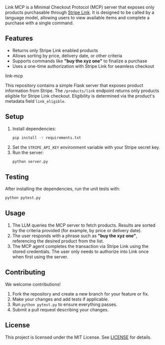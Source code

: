 
Link MCP is a Minimal Checkout Protocol (MCP) server that exposes only products purchasable through [Stripe Link](https://stripe.com/link). It is designed to be called by a language model, allowing users to view available items and complete a purchase with a single command.

## Features
- Returns only Stripe Link enabled products
- Allows sorting by price, delivery date, or other criteria
- Supports commands like **"buy the xyz one"** to finalize a purchase
- Uses a one-time authorization with Stripe Link for seamless checkout

link-mcp

This repository contains a simple Flask server that exposes product information
from Stripe. The `/products/link` endpoint returns only products eligible for
Stripe Link checkout. Eligibility is determined via the product's metadata
field `link_eligible`.

## Setup

1. Install dependencies:
   ```bash
   pip install -r requirements.txt
   ```
2. Set the `STRIPE_API_KEY` environment variable with your Stripe secret key.
3. Run the server:
   ```bash
   python server.py
   ```

## Testing

After installing the dependencies, run the unit tests with:

```bash
python pytest.py
```


## Usage
1. The LLM queries the MCP server to fetch products. Results are sorted by the criteria provided (for example, by price or delivery date).
2. The user responds with a phrase such as **"buy the xyz one"**, referencing the desired product from the list.
3. The MCP agent completes the transaction via Stripe Link using the stored credentials. The user only needs to authorize into Link once when first using the server.

## Contributing
We welcome contributions!
1. Fork the repository and create a new branch for your feature or fix.
2. Make your changes and add tests if applicable.
3. Run `python pytest.py` to ensure everything passes.
4. Submit a pull request describing your changes.

## License
This project is licensed under the MIT License. See [LICENSE](LICENSE) for details.

